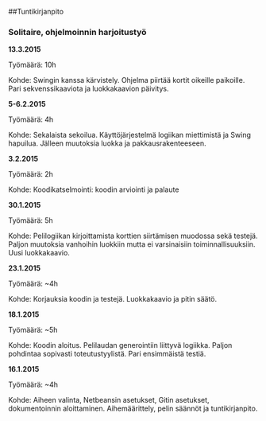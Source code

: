 ﻿##Tuntikirjanpito
### Solitaire, ohjelmoinnin harjoitustyö

**13.3.2015**

Työmäärä: 10h

Kohde: Swingin kanssa kärvistely. Ohjelma piirtää kortit oikeille paikoille. Pari sekvenssikaaviota ja luokkakaavion päivitys. 

**5-6.2.2015**

Työmäärä: 4h

Kohde: Sekalaista sekoilua. Käyttöjärjestelmä logiikan miettimistä ja Swing hapuilua. Jälleen muutoksia luokka ja pakkausrakenteeseen.

**3.2.2015**

Työmäärä: 2h

Kohde: Koodikatselmointi: koodin arviointi ja palaute

**30.1.2015**

Työmäärä: 5h

Kohde: Pelilogiikan kirjoittamista korttien siirtämisen muodossa sekä testejä. Paljon muutoksia vanhoihin luokkiin mutta ei varsinaisiin toiminnallisuuksiin. Uusi luokkakaavio.

**23.1.2015**

Työmäärä: ~4h

Kohde: Korjauksia koodin ja testejä. Luokkakaavio ja pitin säätö.

**18.1.2015**

Työmäärä: ~5h

Kohde: Koodin aloitus. Pelilaudan generointiin liittyvä logiikka. Paljon pohdintaa sopivasti toteutustyylistä. Pari ensimmäistä testiä.


**16.1.2015**

Työmäärä: ~4h

Kohde: Aiheen valinta, Netbeansin asetukset, Gitin asetukset, dokumentoinnin aloittaminen. Aihemäärittely, pelin säännöt ja tuntikirjanpito.

